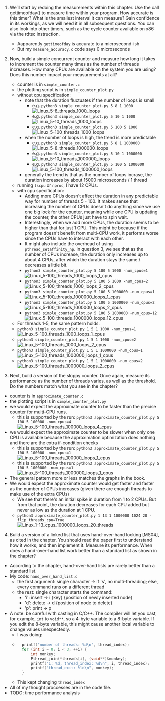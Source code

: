 1. We’ll start by redoing the measurements within this chapter. Use
the call gettimeofday() to measure time within your program.
How accurate is this timer? What is the smallest interval it can measure? Gain confidence in its workings, as we will need it in all subsequent questions. You can also look into other timers, such as the
cycle counter available on x86 via the rdtsc instruction.
   -  Aapparently `gettimeofday` is accurate to a microsecond-ish
   -  But my `measure_accuracy.c` code says 0 microseconds

2. Now, build a simple concurrent counter and measure how long it
takes to increment the counter many times as the number of threads
increases. How many CPUs are available on the system you are
using? Does this number impact your measurements at all?

   - counter is in `simple_counter.c`
   - the plotting script is in `simple_counter_plot.py`
   - without cpu specification:
     - note that the duration fluctuates if the number of loops is small
       - e.g. `python3 simple_counter_plot.py 5 8 1 1000` ![Linux_5-8_threads_1000_loops](simple_counter_images/Linux_5-8_threads_1000_loops.png)
       - e.g. `python3 simple_counter_plot.py 5 10 1 1000` ![Linux_5-10_threads_1000_loops](simple_counter_images/Linux_5-10_threads_1000_loops.png)
       - e.g. `python3 simple_counter_plot.py 5 100 5 1000` ![Linux_5-100_threads_1000_loops](simple_counter_images/Linux_5-100_threads_1000_loops.png)
     - when the number of loops is high, the trend is more predictable
       - e.g. `python3 simple_counter_plot.py 5 8 1 1000000` ![Linux_5-8_threads_1000000_loops](simple_counter_images/Linux_5-8_threads_1000000_loops.png)
       - e.g. `python3 simple_counter_plot.py 5 10 1 1000000` ![Linux_5-10_threads_1000000_loops](simple_counter_images/Linux_5-10_threads_1000000_loops.png)
       - e.g. `python3 simple_counter_plot.py 5 100 5 1000000` ![Linux_5-100_threads_1000000_loops](simple_counter_images/Linux_5-100_threads_1000000_loops.png)
     - generally the trend is that as the number of loops incrase, the duration increases by about 15000 microseconds / 1 thread
   - running `lscpu` or `nproc`, I have 12 CPUs.
   - with cpu specification:
     - Adding more CPUs doesn't affect the duration in any predictable way for number of threads 5 - 100. It makes sense that increasing the number of CPUs doesn't do anything since we use one big lock for the counter, meaning while one CPU is updating the counter, the other CPUs just have to spin wait.
     - Interestingly, when we add more CPUs, the duration seems to be higher than that for just 1 CPU. This might be because if the program doesn't benefit from multi-CPU work, it performs worse since the CPUs have to interact with each other. 
     - It might also include the overhead of using `pthread_setaffinity_np`. In question 3, we see that as the number of CPUs increase, the duration only increases up to about 4 CPUs, after which the duration stays the same / decreases a little bit.   
     - `python3 simple_counter_plot.py 5 100 5 1000 -num_cpus=1` ![Linux_5-100_threads_1000_loops_1_cpus](simple_counter_images/Linux_5-100_threads_1000_loops_1_cpus.png)
     - `python3 simple_counter_plot.py 5 100 5 1000 -num_cpus=2` ![Linux_5-100_threads_1000_loops_2_cpus](simple_counter_images/Linux_5-100_threads_1000_loops_2_cpus.png)
     - `python3 simple_counter_plot.py 5 100 5 1000000 -num_cpus=1` ![Linux_5-100_threads_1000000_loops_1_cpus](simple_counter_images/Linux_5-100_threads_1000000_loops_1_cpus.png)
     - `python3 simple_counter_plot.py 5 100 5 1000000 -num_cpus=2` ![Linux_5-100_threads_1000000_loops_2_cpus](simple_counter_images/Linux_5-100_threads_1000000_loops_2_cpus.png)
     - `python3 simple_counter_plot.py 5 100 5 1000000 -num_cpus=12` ![Linux_5-100_threads_1000000_loops_12_cpus](simple_counter_images/Linux_5-100_threads_1000000_loops_12_cpus.png)
    -  For threads 1-5, the same pattern holds.
     - `python3 simple_counter_plot.py 1 5 1 1000 -num_cpus=1` ![Linux_5-100_threads_1000_loops_1_cpus](simple_counter_images/Linux_1-5_threads_1000_loops_1_cpus.png)
     - `python3 simple_counter_plot.py 1 5 1 1000 -num_cpus=2` ![Linux_5-100_threads_1000_loops_2_cpus](simple_counter_images/Linux_1-5_threads_1000_loops_2_cpus.png)
     - `python3 simple_counter_plot.py 1 5 1 1000000 -num_cpus=1` ![Linux_5-100_threads_1000000_loops_1_cpus](simple_counter_images/Linux_1-5_threads_1000000_loops_1_cpus.png)
     - `python3 simple_counter_plot.py 1 5 1 1000000 -num_cpus=2` ![Linux_5-100_threads_1000000_loops_2_cpus](simple_counter_images/Linux_1-5_threads_1000000_loops_2_cpus.png)

3. Next, build a version of the sloppy counter. Once again, measure its
performance as the number of threads varies, as well as the threshold. Do the numbers match what you see in the chapter?
  - counter is in `approximate_counter.c`
  - the plotting script is in `simple_counter_plot.py`
  - we would expect the approximate counter to be faster than the precise counter for multi-CPU runs.
    - this is supported by the run: `python3 approximate_counter_plot.py 5 100 5 100000 -num_cpus=4` ![Linux_5-100_threads_100000_loops_4_cpus](approximate_counter_images/Linux_5-100_threads_100000_loops_4_cpus.png)
  - we would expect the approximate counter to be slower when only one CPU is available because the approximation optimization does nothing and there are the extra if-condition checks 
    - this is supported by the run: `python3 approximate_counter_plot.py 5 100 5 100000 -num_cpus=1` ![Linux_5-100_threads_100000_loops_1_cpus](approximate_counter_images/Linux_5-100_threads_100000_loops_1_cpus.png)
    - this is supported by the run: `python3 approximate_counter_plot.py 5 100 5 1000000 -num_cpus=1` ![Linux_5-100_threads_1000000_loops_1_cpus](approximate_counter_images/Linux_5-100_threads_1000000_loops_1_cpus.png)
  - The general pattern more or less matches the graphs in the book.
  - We would expect the approximate counter would get faster and faster as the number of CPUs increases (given there are enough threads to make use of the extra CPUs)
    - We see that there's an initial spike in duration from 1 to 2 CPUs. But from that point, the duration decreases for each CPU added but never as low as the duration at 1 CPU. 
    -  `python3 approximate_counter_plot.py 1 13 1 1000000 1024 20 -flip_threads_cpu=True` ![Linux_1-13_cpus_1000000_loops_20_threads](approximate_counter_images/Linux_1-13_cpus_1000000_loops_20_threads.png)

4. Build a version of a linked list that uses hand-over-hand locking
[MS04], as cited in the chapter. You should read the paper first
to understand how it works, and then implement it. Measure its
performance. When does a hand-over-hand list work better than a
standard list as shown in the chapter?

  - According to the chapter, hand-over-hand lists are rarely better than a standard list.
  - My code: `hand_over_hand_list.c`
    - the first argument: single character -> if 's', no multi-threading; else, every command runs on a different thread
    - the rest: single character starts the command: 
      - 'i': insert -> i {key} {position of newly inserted node}
      - 'd': delete -> d {position of node to delete} 
      - 'p': print -> p
  - A note: be careful with casting in C/C++. The compiler will let you cast, for example, `int` to `void**`, so a 4-byte variable to a 8-byte variable. If you edit the 8-byte variable, this might cause another local variable to change values unexpectedly.
    - I was doing:
    - ``` c++
        printf("number of threads: %d\n", thread_index);
        for (int i = 0; i < 3; ++i) { 
            int monkey;
            Pthread_join(*threads[i], (void**)&monkey);
            printf("i: %d, thread_index: %d\n", i, thread_index);
            printf("thread_exit: %ld\n", monkey);
        }
      ```
    - This kept changing `thread_index`
  - All of my thought proccesses are in the code file. 
  - TODO: time performance analysis